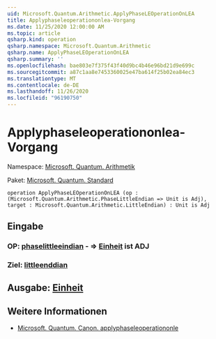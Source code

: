 ```yaml
---
uid: Microsoft.Quantum.Arithmetic.ApplyPhaseLEOperationOnLEA
title: Applyphaseleoperationonlea-Vorgang
ms.date: 11/25/2020 12:00:00 AM
ms.topic: article
qsharp.kind: operation
qsharp.namespace: Microsoft.Quantum.Arithmetic
qsharp.name: ApplyPhaseLEOperationOnLEA
qsharp.summary: ''
ms.openlocfilehash: bae803e7f375f43f40d9bc4b46e96bd21d9e699c
ms.sourcegitcommit: a87c1aa8e7453360025e47ba614f25b02ea84ec3
ms.translationtype: MT
ms.contentlocale: de-DE
ms.lasthandoff: 11/26/2020
ms.locfileid: "96190750"
---
```

# <a name="applyphaseleoperationonlea-operation"></a>Applyphaseleoperationonlea-Vorgang

Namespace: [Microsoft. Quantum. Arithmetik](xref:Microsoft.Quantum.Arithmetic)

Paket: [Microsoft. Quantum. Standard](https://nuget.org/packages/Microsoft.Quantum.Standard)




```qsharp
operation ApplyPhaseLEOperationOnLEA (op : (Microsoft.Quantum.Arithmetic.PhaseLittleEndian => Unit is Adj), target : Microsoft.Quantum.Arithmetic.LittleEndian) : Unit is Adj
```


## <a name="input"></a>Eingabe

### <a name="op--phaselittleendian--unit--is-adj"></a>OP: [phaselittleeindian](xref:Microsoft.Quantum.Arithmetic.PhaseLittleEndian) - => [Einheit](xref:microsoft.quantum.lang-ref.unit)  ist ADJ




### <a name="target--littleendian"></a>Ziel: [littleenddian](xref:Microsoft.Quantum.Arithmetic.LittleEndian)





## <a name="output--unit"></a>Ausgabe: [Einheit](xref:microsoft.quantum.lang-ref.unit)



## <a name="see-also"></a>Weitere Informationen

- [Microsoft. Quantum. Canon. applyphaseleoperationonle](xref:Microsoft.Quantum.Canon.ApplyPhaseLEOperationOnLE)